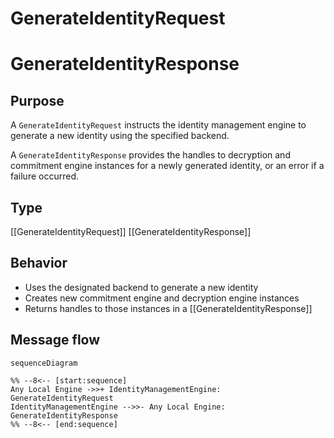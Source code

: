 <div class="message" markdown>


# GenerateIdentityRequest
# GenerateIdentityResponse

## Purpose

<!-- --8<-- [start:purpose] -->
A `GenerateIdentityRequest` instructs the identity management engine to generate a new identity using the specified backend.

A `GenerateIdentityResponse` provides the handles to decryption and commitment engine instances for a newly generated identity, or an error if a failure occurred.
<!-- --8<-- [end:purpose] -->

## Type

<!-- --8<-- [start:type] -->
[[GenerateIdentityRequest]]
[[GenerateIdentityResponse]]
<!-- --8<-- [end:type] -->

## Behavior

<!-- --8<-- [start:behavior] -->
- Uses the designated backend to generate a new identity
- Creates new commitment engine and decryption engine instances
- Returns handles to those instances in a [[GenerateIdentityResponse]]
<!-- --8<-- [end:behavior] -->

## Message flow

<!-- --8<-- [start:messages] -->
```mermaid
sequenceDiagram

%% --8<-- [start:sequence]
Any Local Engine ->>+ IdentityManagementEngine: GenerateIdentityRequest
IdentityManagementEngine -->>- Any Local Engine: GenerateIdentityResponse
%% --8<-- [end:sequence]
```
<!-- --8<-- [end:messages] -->

</div>
